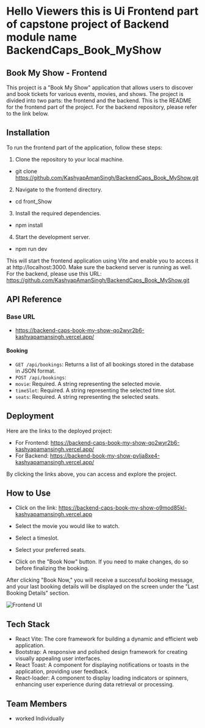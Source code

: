   # Hello Viewers this is Ui Frontend part of  capstone project of Backend module name BackendCaps_Book_MyShow

## Book My Show - Frontend

This project is a "Book My Show" application that allows users to discover and book tickets for various events, movies, and shows. The project is divided into two parts: the frontend and the backend. This is the README for the frontend part of the project. For the backend repository, please refer to the link below.

## Installation

To run the frontend part of the application, follow these steps:

1. Clone the repository to your local machine.
- git clone https://github.com/KashyapAmanSingh/BackendCaps_Book_MyShow.git

2. Navigate to the frontend directory.
- cd front_Show

3. Install the required dependencies.
- npm install


4. Start the development server.
- npm run dev


 
This will start the frontend application using Vite and enable you to access it at http://localhost:3000. Make sure the backend server is running as well. For the backend, please use this URL: https://github.com/KashyapAmanSingh/BackendCaps_Book_MyShow.git

## API Reference

### Base URL

-  https://backend-caps-book-my-show-qo2wyr2b6-kashyapamansingh.vercel.app/   


#### Booking

- `GET /api/bookings`: Returns a list of all bookings stored in the database in JSON format.
- `POST /api/bookings`: 
- `movie`: Required. A string representing the selected movie.
- `timeSlot`: Required. A string representing the selected time slot.
- `seats`: Required. A string representing the selected seats.

## Deployment

Here are the links to the deployed project:

- For Frontend: https://backend-caps-book-my-show-qo2wyr2b6-kashyapamansingh.vercel.app/   
- For Backend:  https://backend-book-my-show-pvlja8xe4-kashyapamansingh.vercel.app/

By clicking the links above, you can access and explore the project.

## How to Use
- Click on the link: https://backend-caps-book-my-show-o9mod85kl-kashyapamansingh.vercel.app

- Select the movie you would like to watch.
- Select a timeslot.
- Select your preferred seats.
- Click on the "Book Now" button. If you need to make changes, do so before finalizing the booking.

After clicking "Book Now," you will receive a successful booking message, and your last booking details will be displayed on the screen under the "Last Booking Details" section.

 
![Frontend UI](https://github.com/KashyapAmanSingh/BackendCaps_Book_MyShow/assets/119684617/2802814d-4d8c-42bd-922f-32abb21e4ba2)

 
## Tech Stack
- React Vite: The core framework for building a dynamic and efficient web application.
- Bootstrap: A responsive and polished design framework for creating visually appealing user interfaces.
- React Toast: A component for displaying notifications or toasts in the application, providing user feedback.
- React-loader: A component to display loading indicators or spinners, enhancing user experience during data retrieval or processing.

## Team Members
- worked Individually
 
